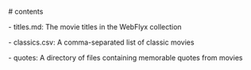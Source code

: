 \# contents



\- titles.md: The movie titles in the WebFlyx collection

\- classics.csv: A comma-separated list of classic movies

\- quotes: A directory of files containing memorable quotes from movies

